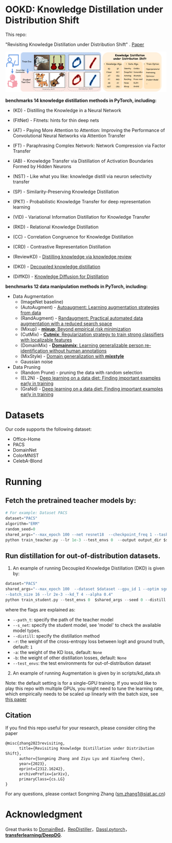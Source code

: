 # OOKD: Knowledge Distillation under Distribution Shift

This repo:

"Revisiting Knowledge Distillation under Distribution Shift" . [Paper](https://arxiv.org/abs/2312.16242)



![head](https://github.com/ZZhangsm/OOKD/blob/main/scripts/head.png)

**benchmarks 14 knowledge distillation methods in PyTorch, including:**

- (KD) - Distilling the Knowledge in a Neural Network

- (FitNet) - Fitnets: hints for thin deep nets

- (AT) - Paying More Attention to Attention: Improving the Performance of Convolutional Neural Networks via Attention Transfer

- (FT) - Paraphrasing Complex Network: Network Compression via Factor Transfer

- (AB) - Knowledge Transfer via Distillation of Activation Boundaries Formed by Hidden Neurons

- (NST) - Like what you like: knowledge distill via neuron selectivity transfer

- (SP) - Similarity-Preserving Knowledge Distillation

- (PKT) - Probabilistic Knowledge Transfer for deep representation learning

- (VID) - Variational Information Distillation for Knowledge Transfer

- (RKD) - Relational Knowledge Distillation

- (CC) - Correlation Congruence for Knowledge Distillation

- (CRD) - Contrastive Representation Distillation

- (ReviewKD) - [Distilling knowledge via knowledge review](https://scholar.google.com/scholar_url?url=http://openaccess.thecvf.com/content/CVPR2021/html/Chen_Distilling_Knowledge_via_Knowledge_Review_CVPR_2021_paper.html&hl=zh-CN&sa=T&oi=gsb&ct=res&cd=0&d=13522722160846228296&ei=t1OaZY_2HILYyQSdhKf4Ag&scisig=AFWwaearhD51ud-GKHC_oAhoJtxi)

- (DKD) - [Decoupled knowledge distillation](https://scholar.google.com/scholar_url?url=http://openaccess.thecvf.com/content/CVPR2022/html/Zhao_Decoupled_Knowledge_Distillation_CVPR_2022_paper.html&hl=zh-CN&sa=T&oi=gsb&ct=res&cd=0&d=6183306406495914013&ei=olOaZa3cO4iyyASFsIeACQ&scisig=AFWwaeZliyVWHQO4uDafgIE3EFBD)

- (DiffKD) - [Knowledge Diffusion for Distillation](https://scholar.google.com/scholar_url?url=https://arxiv.org/abs/2305.15712&hl=zh-CN&sa=T&oi=gsb&ct=res&cd=0&d=4615443208731882220&ei=klOaZbXcLbSx6rQP-4Of0A4&scisig=AFWwaeYndQMZIYIxgN7PoDwmZAxc)

  

**benchmarks 12 data manipulation methods in PyTorch, including:**

- Data Augmentation
  - (ImageNet baseline)
  - (AutoAugment) - [Autoaugment: Learning augmentation strategies from data](https://scholar.google.com/scholar_url?url=http://openaccess.thecvf.com/content_CVPR_2019/html/Cubuk_AutoAugment_Learning_Augmentation_Strategies_From_Data_CVPR_2019_paper.html&hl=zh-CN&sa=T&oi=gsb&ct=res&cd=0&d=8586846733647481474&ei=RywIZeD9FquJ6rQP87mMqAI&scisig=AFWwaeZv1QAKL2BSZndnFSNoCgUf)
  - (RandAugment) - [Randaugment: Practical automated data augmentation with a reduced search space](https://scholar.google.com/scholar_url?url=http://openaccess.thecvf.com/content_CVPRW_2020/html/w40/Cubuk_Randaugment_Practical_Automated_Data_Augmentation_With_a_Reduced_Search_Space_CVPRW_2020_paper.html&hl=zh-CN&sa=T&oi=gsb&ct=res&cd=0&d=10903590128857500448&ei=USwIZaSLDoG7yATum7PwBg&scisig=AFWwaeb1D0Tlcr-nn5gQIyBKVU2S)
  - (Mixup) - [**mixup**: Beyond empirical risk minimization](https://scholar.google.com/scholar_url?url=https://arxiv.org/abs/1710.09412&hl=zh-CN&sa=T&oi=gsb&ct=res&cd=0&d=12669856454801555406&ei=NCwIZfv1IoLyyATpwqGYDA&scisig=AFWwaeYYx7R2aCkkVvdTRUjqhK-w)
  - (CutMix) - [**Cutmix**: Regularization strategy to train strong classifiers with localizable features](https://scholar.google.com/scholar_url?url=http://openaccess.thecvf.com/content_ICCV_2019/html/Yun_CutMix_Regularization_Strategy_to_Train_Strong_Classifiers_With_Localizable_Features_ICCV_2019_paper.html&hl=zh-CN&sa=T&oi=gsb&ct=res&cd=0&d=15618183235315733915&ei=WiwIZYulE432yATflamIBA&scisig=AFWwaea00JaGyqOMGlJHw_hBa3m3)
  - (DomainMix) - [**Domainmix**: Learning generalizable person re-identification without human annotations](https://scholar.google.com/scholar_url?url=https://arxiv.org/abs/2011.11953&hl=zh-CN&sa=T&oi=gsb&ct=res&cd=0&d=7576833949867176269&ei=YiwIZcb-FpHHywTmq5JA&scisig=AFWwaeZPR4eUNfB7oJhS-92kVfyb)
  - (MixStyle) - [Domain generalization with **mixstyle**](https://scholar.google.com/scholar_url?url=https://arxiv.org/abs/2104.02008&hl=zh-CN&sa=T&oi=gsb&ct=res&cd=0&d=4489212027125038279&ei=aywIZbypA5eI6rQPlKy8mAo&scisig=AFWwaeZPbmJyvOo4_vQ1tIhZ11vl)
  - Gaussian noise
- Data Pruning
  - (Random Prune) - pruning the data with random selection
  - (EL2N) - [Deep learning on a data diet: Finding important examples early in training](https://scholar.google.com/scholar_url?url=https://proceedings.neurips.cc/paper_files/paper/2021/hash/ac56f8fe9eea3e4a365f29f0f1957c55-Abstract.html&hl=zh-CN&sa=T&oi=gsb&ct=res&cd=0&d=6692350500928309521&ei=eCwIZaepMKyR6rQPk7mgiAI&scisig=AFWwaeZ2fu3keoPPQe2umMGfqtKH)
  - (GraNd) - [Deep learning on a data diet: Finding important examples early in training](https://scholar.google.com/scholar_url?url=https://proceedings.neurips.cc/paper_files/paper/2021/hash/ac56f8fe9eea3e4a365f29f0f1957c55-Abstract.html&hl=zh-CN&sa=T&oi=gsb&ct=res&cd=0&d=6692350500928309521&ei=eCwIZaepMKyR6rQPk7mgiAI&scisig=AFWwaeZ2fu3keoPPQe2umMGfqtKH)

#  Datasets

Our code supports the following dataset:

- Office-Home
- PACS
- DomainNet
- ColorMNIST
- CelebA-Blond

# Running

## Fetch the pretrained teacher models by:

```python
# For example: Dataset PACS
dataset="PACS"
algorithm="ERM"
random_seed=0
shared_args="--max_epoch 100 --net resnet18  --checkpoint_freq 1 --task img_dg --dataset $dataset --algorithm $algorithm --aug_policy default --batch_size 32 --seed $random_seed"
python train_teacher.py --lr 1e-3 --test_envs 0  --output output_dir $shared_args
```



## Run distillation for out-of-distribution datasets.

1. An example of running Decoupled Knowledge Distillation (DKD) is given by:

```python
dataset="PACS"
shared_args="--max_epoch 100  --dataset $dataset --gpu_id 1 --optim sgd --s_net resnet10\
--batch_size 16 --lr 2e-3 --kd_T 4 --alpha 0.4"
python train_student.py --test_envs 0  $shared_args --seed 0 --distill DKD --path_t my/dir/teacher_path
```

where the flags are explained as:

- `--path_t`: specify the path of the teacher model
- `--s_net`: specify the student model, see 'model' to check the available model types.
- `--distill`: specify the distillation method
- `-r`: the weight of the cross-entropy loss between logit and ground truth, default: `1`
- `-a`: the weight of the KD loss, default: `None`
- `-b`: the weight of other distillation losses, default: `None`
- `--test_envs`: the test environments for out-of-distribution dataset



2. An example of running Augmentation is given by in scripts/kd_data.sh

 Note: the default setting is for a single-GPU training. If you would like to play this repo with multiple GPUs, you might need to tune the learning rate, which empirically needs to be scaled up linearly with the batch size, see [this paper](https://arxiv.org/abs/1706.02677)

## Citation

If you find this repo useful for your research, please consider citing the paper

```
@misc{zhang2023revisiting,
      title={Revisiting Knowledge Distillation under Distribution Shift}, 
      author={Songming Zhang and Ziyu Lyu and Xiaofeng Chen},
      year={2023},
      eprint={2312.16242},
      archivePrefix={arXiv},
      primaryClass={cs.LG}
}
```

For any questions, please contact Songming Zhang (sm.zhang1@siat.ac.cn)

# Acknowledgment

Great thanks to [DomainBed](https://github.com/facebookresearch/DomainBed)，[RepDistiller](https://github.com/HobbitLong/RepDistiller)，[Dassl.pytorch](https://github.com/KaiyangZhou/Dassl.pytorch)，**[transferlearning/DeepDG](https://github.com/jindongwang/transferlearning/tree/60d89070549701c4a75fe5b1ac625264820d5ca8/code/DeepDG)**. 




